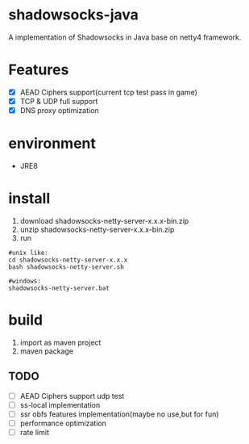 # shadowsocks-java
A  implementation of Shadowsocks in Java base on netty4 framework.

# Features
- [x] AEAD Ciphers support(current tcp test pass in game)
- [x] TCP & UDP full support
- [x] DNS proxy optimization

# environment
* JRE8

# install
1. download shadowsocks-netty-server-x.x.x-bin.zip
2. unzip shadowsocks-netty-server-x.x.x-bin.zip
3. run
```
#unix like:
cd shadowsocks-netty-server-x.x.x
bash shadowsocks-netty-server.sh
```

```
#windows:
shadowsocks-netty-server.bat
```

# build
1. import as maven project
2. maven package

## TODO
* [ ] AEAD Ciphers support udp test
* [ ] ss-local implementation
* [ ] ssr obfs features implementation(maybe no use,but for fun)
* [ ] performance optimization
* [ ] rate limit